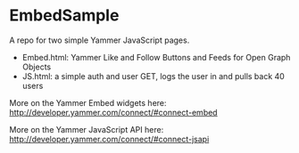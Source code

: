 EmbedSample
====================

A repo for two simple Yammer JavaScript pages.

+ Embed.html: Yammer Like and Follow Buttons and Feeds for Open Graph Objects
+ JS.html: a simple auth and user GET, logs the user in and pulls back 40 users


More on the Yammer Embed widgets here: http://developer.yammer.com/connect/#connect-embed

More on the Yammer JavaScript API here: http://developer.yammer.com/connect/#connect-jsapi
